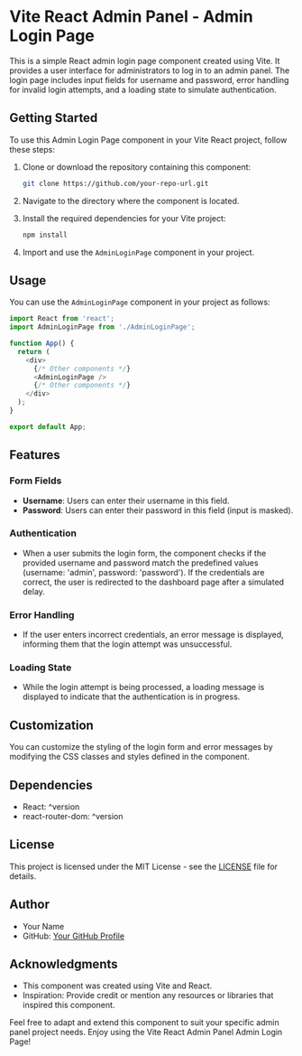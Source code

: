 # Vite React Admin Panel - Admin Login Page

This is a simple React admin login page component created using Vite. It provides a user interface for administrators to log in to an admin panel. The login page includes input fields for username and password, error handling for invalid login attempts, and a loading state to simulate authentication.

## Getting Started

To use this Admin Login Page component in your Vite React project, follow these steps:

1. Clone or download the repository containing this component:

   ```bash
   git clone https://github.com/your-repo-url.git
   ```

2. Navigate to the directory where the component is located.

3. Install the required dependencies for your Vite project:

   ```bash
   npm install
   ```

4. Import and use the `AdminLoginPage` component in your project.

## Usage

You can use the `AdminLoginPage` component in your project as follows:

```javascript
import React from 'react';
import AdminLoginPage from './AdminLoginPage';

function App() {
  return (
    <div>
      {/* Other components */}
      <AdminLoginPage />
      {/* Other components */}
    </div>
  );
}

export default App;
```

## Features

### Form Fields

- **Username**: Users can enter their username in this field.
- **Password**: Users can enter their password in this field (input is masked).

### Authentication

- When a user submits the login form, the component checks if the provided username and password match the predefined values (username: 'admin', password: 'password'). If the credentials are correct, the user is redirected to the dashboard page after a simulated delay.

### Error Handling

- If the user enters incorrect credentials, an error message is displayed, informing them that the login attempt was unsuccessful.

### Loading State

- While the login attempt is being processed, a loading message is displayed to indicate that the authentication is in progress.

## Customization

You can customize the styling of the login form and error messages by modifying the CSS classes and styles defined in the component.

## Dependencies

- React: ^version
- react-router-dom: ^version

## License

This project is licensed under the MIT License - see the [LICENSE](LICENSE) file for details.

## Author

- Your Name
- GitHub: [Your GitHub Profile](https://github.com/your-github-username)

## Acknowledgments

- This component was created using Vite and React.
- Inspiration: Provide credit or mention any resources or libraries that inspired this component.

Feel free to adapt and extend this component to suit your specific admin panel project needs. Enjoy using the Vite React Admin Panel Admin Login Page!